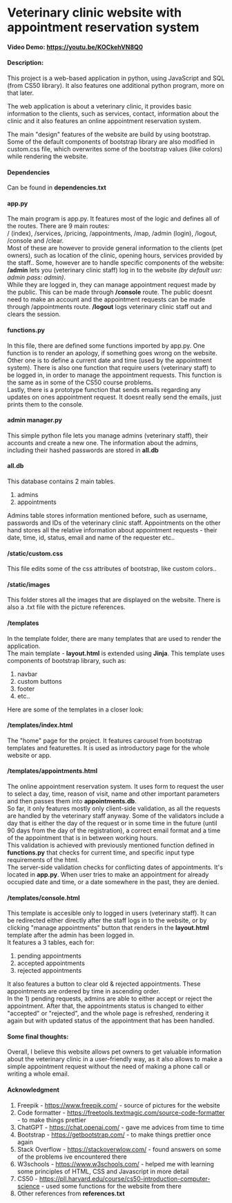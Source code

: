 # Veterinary clinic website with appointment reservation system
#### Video Demo:  <https://youtu.be/KOCkehVN8Q0>
#### Description:


This project is a web-based application in python, using JavaScript and
SQL (from CS50 library). It also features one additional python program,
more on that later.

The web application is about a veterinary clinic, it provides basic information to the clients,
such as services, contact, information about the clinic and it also features an online
appointment reservation system.

The main "design" features of the website are build by using bootstrap.
Some of the default components of bootstrap library are also modified in
custom.css file, which overwrites some of the bootstrap values (like colors) while rendering the website.

#### Dependencies
Can be found in **dependencies.txt**

#### app.py
The main program is app.py. It features most of the logic and defines all of the routes.
There are 9 main routes:
<br>
/ (index), /services, /pricing, /appointments, /map, /admin (login), /logout, /console and /clear.
<br>
Most of these are however to provide general information to the clients (pet owners),
such as location of the clinic, opening hours, services provided by the staff..
Some, however are to handle specific components of the website:
**/admin** lets you (veterinary clinic staff) log in to the website <i>(by default usr: admin pass: admin)</i>.
<br> While they are logged in, they can manage appointment request made by the public.
This can be made through **/console** route.
The public doesnt need to make an account and the appointment requests can be made through /appointments route.
**/logout** logs veterinary clinic staff out and clears the session.

#### functions.py
In this file, there are defined some functions imported by app.py.
One function is to render an apology, if something goes wrong on the website.
Other one is to define a current date and time (used by the appointment system). There is also one
function that require users (veterinary staff) to be logged in, in order to manage the appointment requests.
This function is the same as in some of the CS50 course problems.
<br>
Lastly, there is a prototype function that sends emails regarding any updates on ones appointment request.
It doesnt really send the emails, just prints them to the console.

#### admin manager.py
This simple python file lets you manage admins (veterinary staff), their accounts and create a new one.
The information about the admins, including their hashed passwords are stored in **all.db**

#### all.db
This database contains 2 main tables. <br>
1) admins
2) appointments

Admins table stores information mentioned before, such as username, passwords and IDs of the veterinary clinic staff.
Appointments on the other hand stores all the relative information about appointment requests -
their date, time, id, status, email and name of the requester etc..

#### /static/custom.css
This file edits some of the css attributes of bootstrap, like custom colors..

#### /static/images
This folder stores all the images that are displayed on the website.
There is also a .txt file with the picture references.

#### /templates
In the template folder, there are many templates that are used to render the application.
<br> The main template - **layout.html** is extended using **Jinja**.
This template uses components of bootstrap library, such as:
1) navbar
2) custom buttons
3) footer
4) etc..

Here are some of the templates in a closer look:

#### /templates/index.html
The "home" page for the project. It features carousel from bootstrap
templates and featurettes. It is used as introductory page for the whole website or app.

#### /templates/appointments.html
The online appointment reservation system. It uses form to request the user to select a day,
time, reason of visit, name and other important parameters and then passes
them into **appointments.db**.
<br>
So far, it only features mostly only client-side validation, as all the requests are handled
by the veterinary staff anyway. Some of the validators include a day that is
either the day of the request or in some time in the future
(until 90 days from the day of the registration), a correct email format and a time
of the appointment that is in between working hours.
<br>
This validation is achieved with previously mentioned function defined in **functions.py**
that checks for current time, and specific input type requirements of the html.
<br> The server-side validation checks for conflicting dates of appointments. It's located in **app.py**.
When user tries to make an appointment for already occupied date and time, or a date somewhere in the past, they are denied.

#### /templates/console.html
This template is accesible only to logged in users (veterinary staff). It can be redirected either
directly after the staff logs in to the website, or by clicking "manage appointments" button that 
renders in the **layout.html** template after the admin has been logged in.
<br>
It features a 3 tables, each for:
1) pending appointments
2) accepted appointments
3) rejected appointments

It also features a button to clear old & rejected appointments.
These appointments are ordered by time in ascending order.
<br>
In the 1) pending requests, admins are able to either accept or reject the appointment.
After that, the appointments status is changed to either "accepted" or "rejected", and
the whole page is refreshed, rendering it again but with updated status of the appointment that
has been handled.

#### Some final thoughts:
Overall, I believe this website allows pet owners to get valuable information
about the veterinary clinic in a user-friendly way, as it also allows to make a simple appointment
request without the need of making a phone call or writing a whole email.

#### Acknowledgment
1) Freepik - https://www.freepik.com/ - source of pictures for the website
2) Code formatter - https://freetools.textmagic.com/source-code-formatter - to make things prettier
3) ChatGPT - https://chat.openai.com/ - gave me advices from time to time
4) Bootstrap - https://getbootstrap.com/ - to make things prettier once again
5) Stack Overflow - https://stackoverwlow.com/ - found answers on some of the problems ive encountered there
6) W3schools - https://www.w3schools.com/ - helped me with learning some principles of HTML, CSS and Javascript in more detail
7) CS50 - https://pll.harvard.edu/course/cs50-introduction-computer-science - used some functions for the website from there
8) Other references from **references.txt**